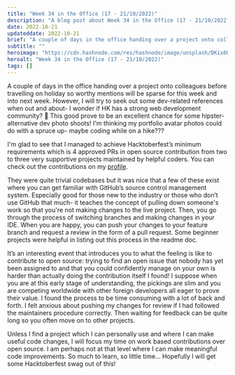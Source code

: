 ```yaml
---
title: "Week 34 in the Office (17 - 21/10/2022)"
description: "A blog post about Week 34 in the Office (17 - 21/10/2022)"
date: 2022-10-21
updateddate: 2022-10-21
brief: "A couple of days in the office handing over a project onto colleagues before travelling on holiday so worthy mentions will be sparse for this week and into next week. However, I will try to seek out some dev-related references when out and about- I w..."
subtitle: ""
heroimage: "https://cdn.hashnode.com/res/hashnode/image/unsplash/DKix6Un55mw/upload/v1666358228711/oCMyz8mM1.jpeg"
heroalt: "Week 34 in the Office (17 - 21/10/2022)"
tags: []
---
```


A couple of days in the office handing over a project onto colleagues before travelling on holiday so worthy mentions will be sparse for this week and into next week. However, I will try to seek out some dev-related references when out and about- I wonder if HK has a strong web development community? 🤔 This good prove to be an excellent chance for some hipster-alternative dev photo shoots! I'm thinking my portfolio avatar photos could do with a spruce up- maybe coding while on a hike??? 

I'm glad to see that I managed to achieve Hacktoberfest’s minimum requirements which is 4 approved PRs in open source contribution from two to three very supportive projects maintained by helpful coders. 
You can check out the contributions on my [profile](https://github.com/wkan17012021).

They were quite trivial codebases but it was nice that a few of these exist where you can get familiar with GitHub’s source control management system. Especially good for those new to the industry or those who don’t use GitHub that much- it teaches the concept of pulling down someone's work so that you're not making changes to the live project. Then, you go through the process of switching branches and making changes in your IDE. When you are happy, you can push your changes to your feature branch and request a review in the form of a pull request. Some beginner projects were helpful in listing out this process in the readme doc.

It’s an interesting event that introduces you to what the feeling is like to contribute to open source: trying to find an open issue that nobody has yet been assigned to and that you could confidently manage on your own is harder than actually doing the contribution itself I found! I suppose when you are at this early stage of understanding, the pickings are slim and you are competing worldwide with other foreign developers all eager to prove their value. I found the process to be time consuming with a lot of back and forth. I felt anxious about pushing my changes for review if I had followed the maintainers procedure correctly. Then waiting for feedback can be quite long so you often move on to other projects. 

Unless I find a project which I can personally use and where I can make useful code changes, I will focus my time on work based contributions over open source. I am perhaps not at that level where I can make meaningful code improvements. So much to learn, so little time… Hopefully I will get some Hacktoberfest swag out of this!
